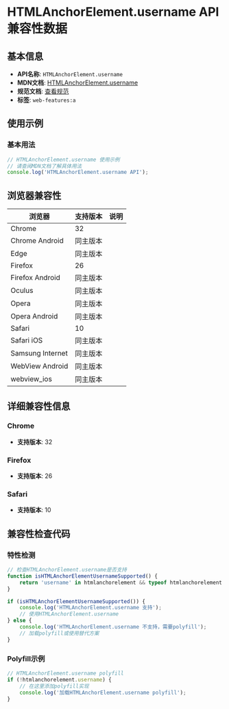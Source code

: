 # HTMLAnchorElement.username API 兼容性数据

## 基本信息

- **API名称**: `HTMLAnchorElement.username`
- **MDN文档**: [HTMLAnchorElement.username](https://developer.mozilla.org/docs/Web/API/HTMLAnchorElement/username)
- **规范文档**: [查看规范](https://html.spec.whatwg.org/multipage/links.html#dom-hyperlink-username-dev)
- **标签**: `web-features:a`

## 使用示例

### 基本用法

```javascript
// HTMLAnchorElement.username 使用示例
// 请查阅MDN文档了解具体用法
console.log('HTMLAnchorElement.username API');
```

## 浏览器兼容性

| 浏览器 | 支持版本 | 说明 |
|--------|----------|------|
| Chrome | 32 |  |
| Chrome Android | 同主版本 |  |
| Edge | 同主版本 |  |
| Firefox | 26 |  |
| Firefox Android | 同主版本 |  |
| Oculus | 同主版本 |  |
| Opera | 同主版本 |  |
| Opera Android | 同主版本 |  |
| Safari | 10 |  |
| Safari iOS | 同主版本 |  |
| Samsung Internet | 同主版本 |  |
| WebView Android | 同主版本 |  |
| webview_ios | 同主版本 |  |

## 详细兼容性信息

### Chrome

- **支持版本**: 32

### Firefox

- **支持版本**: 26

### Safari

- **支持版本**: 10

## 兼容性检查代码

### 特性检测

```javascript
// 检查HTMLAnchorElement.username是否支持
function isHTMLAnchorElementUsernameSupported() {
    return 'username' in htmlanchorelement && typeof htmlanchorelement.username === 'function';
}

if (isHTMLAnchorElementUsernameSupported()) {
    console.log('HTMLAnchorElement.username 支持');
    // 使用HTMLAnchorElement.username
} else {
    console.log('HTMLAnchorElement.username 不支持，需要polyfill');
    // 加载polyfill或使用替代方案
}
```

### Polyfill示例

```javascript
// HTMLAnchorElement.username polyfill
if (!htmlanchorelement.username) {
    // 在这里添加polyfill实现
    console.log('加载HTMLAnchorElement.username polyfill');
}
```

